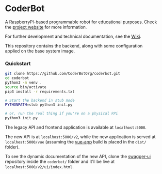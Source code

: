# CoderBot

A RaspberryPI-based programmable robot for educational purposes. Check the [project website](https://coderbot.org) for more information.

For further development and technical documentation, see the [Wiki](https://github.com/CoderBotOrg/coderbot/wiki).

This repository contains the backend, along with some configuration applied on the base system image.

### Quickstart

```bash
git clone https://github.com/CoderBotOrg/coderbot.git
cd coderbot
python3 -m venv .
source bin/activate
pip3 install -r requirements.txt

# Start the backend in stub mode
PYTHONPATH=stub python3 init.py

# or, run the real thing if you're on a physical RPi
python3 init.py
```

The legacy API and frontend application is available at `localhost:5000`.

The new API is at `localhost:5000/v2`, while the new application is served at `localhost:5000/vue` (assuming the [vue-app](https://github.com/coderbotorg/vue-app) build is placed in the `dist/` folder).

To see the dynamic documentation of the new API, clone the [swagger-ui](https://github.com/coderbotorg/swagger-ui) repository inside the `coderbot/` folder and it'll be live at `localhost:5000/v2/ui/index.html`.

